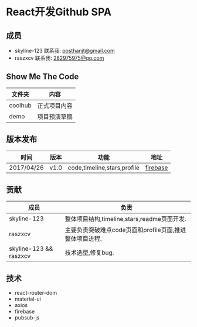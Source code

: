 # React开发Github SPA

## 成员
- skyline-123  联系我: posthanjt@gmail.com
- raszxcv      联系我:    282975975@qq.com

## Show Me The Code
|文件夹|内容|
|-|-|
|coolhub|正式项目内容|
|demo|项目预演草稿|

## 版本发布
|时间|版本|功能|地址|
|-|-|-|-|
|2017/04/26|v1.0|code,timeline,stars,profile|[firebase](https://react-coolhub.firebaseapp.com)|

## 贡献
|成员|负责|
|-|-|
|skyline-123|整体项目结构,timeline,stars,readme页面开发.|
|raszxcv|主要负责突破难点code页面和profile页面,推进整体项目进程.|
|skyline-123 && raszxcv|技术选型,修复bug.|

## 技术
- react-router-dom
- material-ui
- axios
- firebase
- pubsub-js
